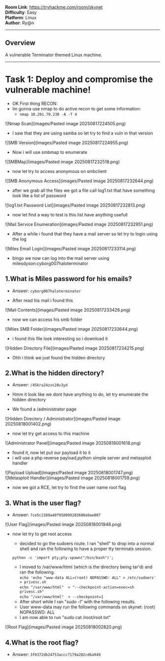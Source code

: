 **Room Link**: https://tryhackme.com/room/skynet  
**Difficulty**: Easy  
**Platform**: Linux  
**Author**: Ry@n  

---
## Overview

A vulnerable Terminator themed Linux machine.

---
# Task 1: Deploy and compromise the vulnerable machine!

- OK First thing RECON:
- Im gonna use nmap to do active recon to get some information:
	- `nmap 10.201.70.238 -A -T 4`

![Nmap Scan](images/Pasted image 20250817224505.png)

- I saw that they are using samba so let try to find a vuln in that version  

![SMB Version](images/Pasted image 20250817224955.png)

- Now i will use smbmap to enumerate  

![SMBMap](images/Pasted image 20250817232518.png)

- now let try to access anonymous on smbclient  

![SMB Anonymous Access](images/Pasted image 20250817232644.png)

- after we grab all the files we got a file call log1.txt that have something look like a list of password  

![log1.txt Password List](images/Pasted image 20250817232813.png)

- now let find a way to test is this list have anything usefull  

![Mail Service Enumeration](images/Pasted image 20250817232951.png)

- After a while i found that they have a mail server so let try to login using the log  

![Miles Email Login](images/Pasted image 20250817233114.png)

- bingo we now can log into the mail server using milesdyson:cyborg007haloterminator  

## 1.What is Miles password for his emails?  
- Answer: `cyborg007haloterminator`

- After read his mail i found this  

![Mail Contents](images/Pasted image 20250817233426.png)

- now we can access his smb folder  

![Miles SMB Folder](images/Pasted image 20250817233644.png)

- i found this file look interesting so i download it   

![Hidden Directory File](images/Pasted image 20250817234215.png)

- Ohh i think we just found the hidden directory  

## 2.What is the hidden directory?  
- Answer: `/45kra24zxs28v3yd`

- Hmm it look like we dont have anything to do, let try enumerate the hidden directory
- We found a /administrator page  

![Hidden Directory / Administrator](images/Pasted image 20250818001402.png)

- now let try get access to this machine  

![Administrator Panel](images/Pasted image 20250818001618.png)

- found it, now let put our payload it to it
- i will use a php reverse payload,python simple server and metasploit handler   

![Payload Upload](images/Pasted image 20250818001747.png)  
![Metasploit Handler](images/Pasted image 20250818001759.png)

- now we got a RCE, let try to find the user name root flag  

## 3. What is the user flag?  
- Answer: `7ce5c2109a40f958099283600a9ae807`  

![User Flag](images/Pasted image 20250818001948.png)

- now let try to get root access
	- decided to go the sudoers route. I ran "shell" to drop into a normal shell and ran the following to have a proper tty terminals session.
	
	`python -c 'import pty;pty.spawn("/bin/bash")';`
	- I moved to /var/www/html (which is the directory being tar'd) and ran the following.  
	`echo 'echo "www-data ALL=(root) NOPASSWD: ALL" > /etc/sudoers' > privesc.sh`  
	`echo "/var/www/html"  > "--checkpoint-action=exec=sh privesc.sh"`  
	`echo "/var/www/html"  > --checkpoint=1`  
	- After short while I ran "sudo -l" with the following results.
	- User www-data may run the following commands on skynet:
	    (root) NOPASSWD: ALL
	- I am now able to run "sudo cat /root/root.txt"   

![Root Flag](images/Pasted image 20250818002820.png)

## 4.What is the root flag?  
- Answer: `3f0372db24753accc7179a282cd6a949`

